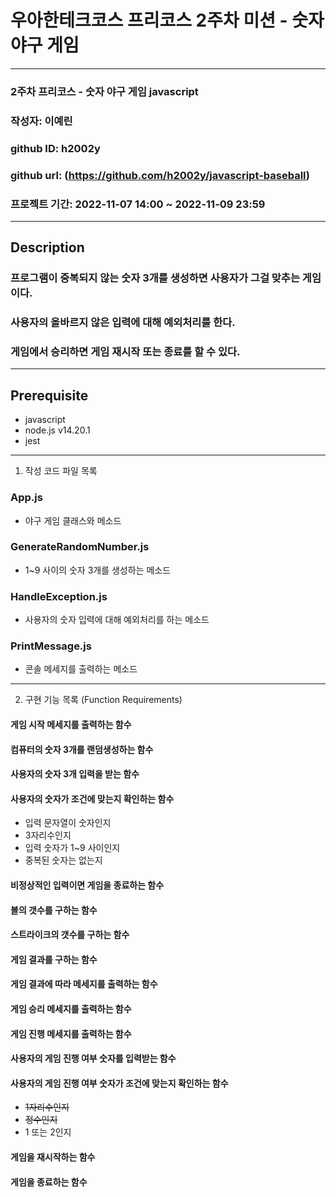 # 우아한테크코스 프리코스 2주차 미션 - 숫자 야구 게임

---

### 2주차 프리코스 - 숫자 야구 게임 javascript

### 작성자: 이예린

### github ID: h2002y

### github url: (https://github.com/h2002y/javascript-baseball)

### 프로젝트 기간: 2022-11-07 14:00 ~ 2022-11-09 23:59

---

## Description

### 프로그램이 중복되지 않는 숫자 3개를 생성하면 사용자가 그걸 맞추는 게임이다.

### 사용자의 올바르지 않은 입력에 대해 예외처리를 한다.

### 게임에서 승리하면 게임 재시작 또는 종료를 할 수 있다.

---

## Prerequisite

- javascript
- node.js v14.20.1
- jest

---

1. 작성 코드 파일 목록

### App.js

- 야구 게임 클래스와 메소드

### GenerateRandomNumber.js

- 1~9 사이의 숫자 3개를 생성하는 메소드

### HandleException.js

- 사용자의 숫자 입력에 대해 예외처리를 하는 메소드

### PrintMessage.js

- 콘솔 메세지를 출력하는 메소드

---

2. 구현 기능 목록 (Function Requirements)

#### 게임 시작 메세지를 출력하는 함수

#### 컴퓨터의 숫자 3개를 랜덤생성하는 함수

#### 사용자의 숫자 3개 입력을 받는 함수

#### 사용자의 숫자가 조건에 맞는지 확인하는 함수

- 입력 문자열이 숫자인지
- 3자리수인지
- 입력 숫자가 1~9 사이인지
- 중복된 숫자는 없는지

#### 비정상적인 입력이면 게임을 종료하는 함수

#### 볼의 갯수를 구하는 함수

#### 스트라이크의 갯수를 구하는 함수

#### 게임 결과를 구하는 함수

#### 게임 결과에 따라 메세지를 출력하는 함수

#### 게임 승리 메세지를 출력하는 함수

#### 게임 진행 메세지를 출력하는 함수

#### 사용자의 게임 진행 여부 숫자를 입력받는 함수

#### 사용자의 게임 진행 여부 숫자가 조건에 맞는지 확인하는 함수

- ~~1자리수인지~~
- ~~정수인지~~
- 1 또는 2인지

#### 게임을 재시작하는 함수

#### 게임을 종료하는 함수
